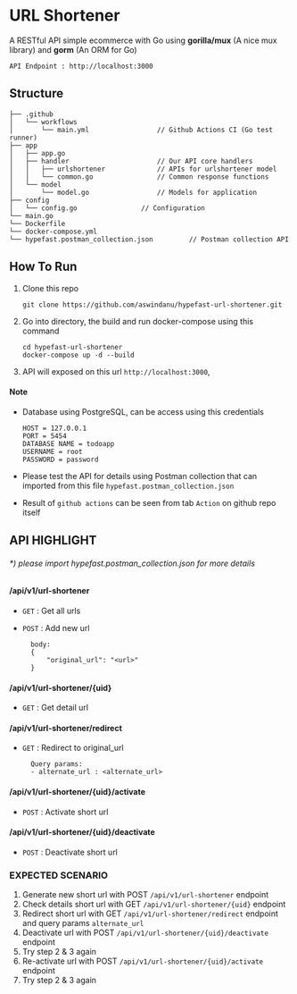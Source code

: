 # URL Shortener
A RESTful API simple ecommerce
with Go using **gorilla/mux** (A nice mux library) and **gorm** (An ORM for Go)

```
API Endpoint : http://localhost:3000
```

## Structure
```
├── .github
│   └── workflows
│       └── main.yml	 		 	 // Github Actions CI (Go test runner)
├── app
│   ├── app.go
│   ├── handler          		 	 // Our API core handlers
│   │   ├── urlshortener  		 	 // APIs for urlshortener model
│   │   └── common.go    		 	 // Common response functions
│   └── model
│       └── model.go	 		 	 // Models for application
├── config
│   └── config.go 	 		 	 // Configuration
└── main.go
└── Dockerfile
└── docker-compose.yml
└── hypefast.postman_collection.json 	 	 // Postman collection API
```

## How To Run

1. Clone this repo

	```
	git clone https://github.com/aswindanu/hypefast-url-shortener.git
	```

2. Go into directory, the build and run docker-compose using this command

	```
	cd hypefast-url-shortener
	docker-compose up -d --build
	```

3. API will exposed on this url `http://localhost:3000`, 

#### Note
- Database using PostgreSQL, can be access using this credentials 

	```
	HOST = 127.0.0.1
	PORT = 5454
	DATABASE NAME = todoapp
	USERNAME = root
	PASSWORD = password
	```

- Please test the API for details using Postman collection that can imported from this file `hypefast.postman_collection.json`

- Result of `github actions` can be seen from tab `Action` on github repo itself

## API HIGHLIGHT 
###### *) please import hypefast.postman_collection.json for more details

#### /api/v1/url-shortener
* `GET` : Get all urls
* `POST` : Add new url
	
		body: 
		{
			"original_url": "<url>"
		}

#### /api/v1/url-shortener/{uid}
* `GET` : Get detail url

#### /api/v1/url-shortener/redirect
* `GET` : Redirect to original_url

		Query params:
		- alternate_url : <alternate_url>

#### /api/v1/url-shortener/{uid}/activate
* `POST` : Activate short url

#### /api/v1/url-shortener/{uid}/deactivate
* `POST` : Deactivate short url


### EXPECTED SCENARIO

1. Generate new short url with POST `/api/v1/url-shortener` endpoint
2. Check details short url with GET `/api/v1/url-shortener/{uid}` endpoint
3. Redirect short url with GET `/api/v1/url-shortener/redirect` endpoint and query params `alternate_url`
4. Deactivate url with POST `/api/v1/url-shortener/{uid}/deactivate` endpoint
5. Try step 2 & 3 again
6. Re-activate url with POST `/api/v1/url-shortener/{uid}/activate` endpoint
7. Try step 2 & 3 again
